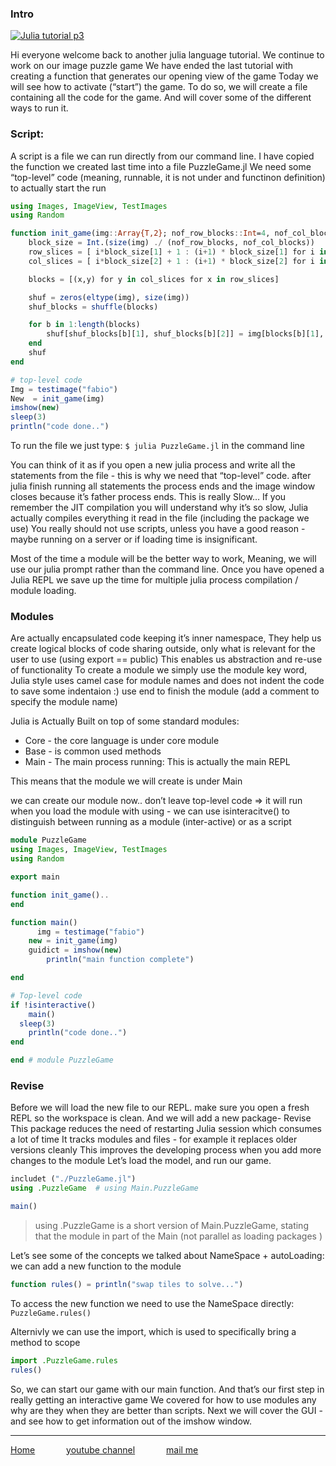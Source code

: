 ### Intro

[![Julia tutorial p3](https://img.youtube.com/vi/l5YgOb1YPII/maxresdefault.jpg)](https://youtu.be/l5YgOb1YPII "Julia tutorial p3")

Hi everyone welcome back to another julia language tutorial. We continue to work on our image puzzle game
We have ended the last tutorial with creating a function that generates our opening view of the game
Today we will see how to  activate (“start”) the game.
To do so, we will create a file containing all the code for the game. And will cover some of the different ways to run it.


### Script:
A script is a file we can run directly from our command line.
I have copied the function we created last time into a file PuzzleGame.jl
We need some “top-level” code (meaning, runnable, it is not under and functinon definition) to actually start the run
```julia
using Images, ImageView, TestImages
using Random

function init_game(img::Array{T,2}; nof_row_blocks::Int=4, nof_col_blocks::Int=4 ) where T  <: Colorant
    block_size = Int.(size(img) ./ (nof_row_blocks, nof_col_blocks))
    row_slices = [ i*block_size[1] + 1 : (i+1) * block_size[1] for i in 0:nof_row_blocks-1]
    col_slices = [ i*block_size[2] + 1 : (i+1) * block_size[2] for i in 0:nof_col_blocks-1]

    blocks = [(x,y) for y in col_slices for x in row_slices]

    shuf = zeros(eltype(img), size(img))
    shuf_blocks = shuffle(blocks)

    for b in 1:length(blocks)
        shuf[shuf_blocks[b][1], shuf_blocks[b][2]] = img[blocks[b][1], blocks[b][2]]
    end
    shuf
end

# top-level code
Img = testimage("fabio")
New  = init_game(img)
imshow(new)
sleep(3)
println("code done..")

```

To run the file we just type: `$ julia PuzzleGame.jl` in the command line

You can think of it as if you open a new julia process and write all the statements from the file - this is why we need that “top-level” code.
after julia finish running all statements the process ends and the image window closes because it’s father process ends.
This is really Slow… If you remember the JIT compilation you will understand why it’s so slow, Julia actually compiles everything it read in the file (including the package we use)
You really should not use scripts, unless you have a good reason - maybe running on a server or if loading time is insignificant.

Most of the time a module will be the better way to work,
Meaning, we will use our julia prompt rather than the command line. Once you have opened a Julia REPL we save up the time for multiple julia process compilation  / module loading.

### Modules
Are actually encapsulated code keeping it’s inner namespace,
They help us create logical  blocks of code sharing outside, only what is relevant for the user to use (using export == public)
This enables us abstraction and re-use of functionality
To create a module we simply use the module key word, Julia style uses camel case for  module names and does not indent the code to save some indentaion :)
use end to finish the module (add a comment to specify the module name)

Julia is Actually Built on top of some standard modules:
+ Core - the core language is under core module
+ Base - is common used methods
+ Main - The main process running: This is actually the main REPL

This means that the module we will create is under Main



we can create our module now..
don’t leave top-level code ⇒ it will run when you load the module with using - we can use isinteracitve() to distinguish between running as a module (inter-active) or as a script


```julia
module PuzzleGame
using Images, ImageView, TestImages
using Random

export main

function init_game()..
end

function main()
	  img = testimage("fabio")
    new = init_game(img)
    guidict = imshow(new)
		println("main function complete")

end

# Top-level code
if !isinteractive()
	main()
  sleep(3)
	println("code done..")
end

end # module PuzzleGame
```

### Revise
Before we will load the new file to our REPL. make sure you open a fresh REPL so the workspace is clean. And we will add a new package- Revise
This package reduces the need of restarting Julia session which consumes a lot of time
It tracks modules and files - for example it replaces older versions cleanly
This improves the developing process when you add more changes to the module
Let’s load the model, and run our game.
```julia
includet ("./PuzzleGame.jl")
using .PuzzleGame  # using Main.PuzzleGame

main()
```

> using .PuzzleGame is a short version of Main.PuzzleGame, stating that the module in part of the Main (not parallel as loading packages
  )

Let’s see some of the concepts we talked about
NameSpace + autoLoading:
we can add a new function to the module
```julia
function rules() = println("swap tiles to solve...")
```
To access the new function we need to use the NameSpace directly: `PuzzleGame.rules()`

Alternivly we can use the import, which is used to specifically bring a method to scope
```julia
import .PuzzleGame.rules
rules()
```

So, we can start our game with our main function. And that’s our first step in really getting an interactive game
We covered for how to use modules any why are they when they are better than scripts.
Next we will cover the GUI - and see how to get information out of the imshow window.


---
[Home](/index "all tutorial")    &emsp;&emsp;&emsp;    [youtube channel](https://www.youtube.com/playlist?list=PLfH1V5m5U7OyEHo82rQSuhzM_NPKubeb8 "My Channel")  &emsp;&emsp;&emsp;  [mail me](mailto:yayo.prg@gmail.com "yayo.prg@gmail.com")
